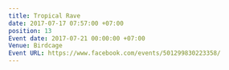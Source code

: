 ```yaml
---
title: Tropical Rave
date: 2017-07-17 07:57:00 +07:00
position: 13
Event date: 2017-07-21 00:00:00 +07:00
Venue: Birdcage
Event URL: https://www.facebook.com/events/501299830223358/
---
```


